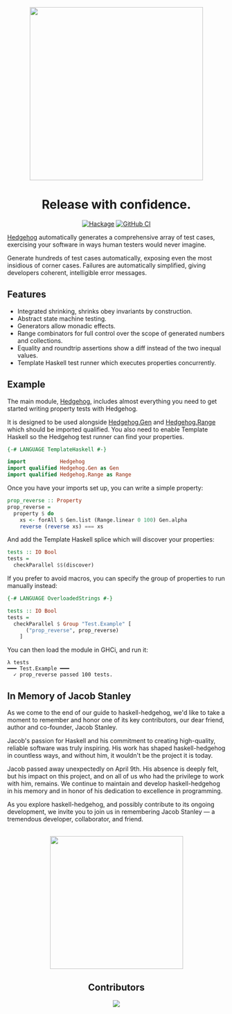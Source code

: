 <!--
Apologies to those who are able to read this. Unfortunately, Hackage
doesn't seem to render the HTML portion of the markdown spec so you may
be better off paying us a visit on GitHub instead:
https://github.com/hedgehogqa/haskell-hedgehog

https://preview.webflow.com/preview/hedgehogqa?utm_medium=preview_link&utm_source=dashboard&utm_content=hedgehogqa&preview=e42e956627c1ec686ee73fc48a20fb71&workflow=preview
-->

<div align="center">

<img width="400" src="https://github.com/hedgehogqa/haskell-hedgehog/raw/master/img/hedgehog-text-logo.png" />

# Release with confidence.

[![Hackage][hackage-shield]][hackage] [![GitHub CI][github-shield]][github-ci]

<div align="left">

[Hedgehog](http://hedgehog.qa/) automatically generates a comprehensive array of test cases, exercising your software in ways human testers would never imagine.

Generate hundreds of test cases automatically, exposing even the most insidious of corner cases. Failures are automatically simplified, giving developers coherent, intelligible error messages.

## Features

- Integrated shrinking, shrinks obey invariants by construction.
- Abstract state machine testing.
- Generators allow monadic effects.
- Range combinators for full control over the scope of generated numbers and collections.
- Equality and roundtrip assertions show a diff instead of the two inequal values.
- Template Haskell test runner which executes properties concurrently.

## Example

The main module, [Hedgehog][haddock-hedgehog], includes almost
everything you need to get started writing property tests with Hedgehog.

It is designed to be used alongside [Hedgehog.Gen][haddock-hedgehog-gen]
and [Hedgehog.Range][haddock-hedgehog-range] which should be imported
qualified. You also need to enable Template Haskell so the Hedgehog test
runner can find your properties.


```hs
{-# LANGUAGE TemplateHaskell #-}

import           Hedgehog
import qualified Hedgehog.Gen as Gen
import qualified Hedgehog.Range as Range
```

Once you have your imports set up, you can write a simple property:

```hs
prop_reverse :: Property
prop_reverse =
  property $ do
    xs <- forAll $ Gen.list (Range.linear 0 100) Gen.alpha
    reverse (reverse xs) === xs
```

And add the Template Haskell splice which will discover your properties:

```hs
tests :: IO Bool
tests =
  checkParallel $$(discover)
```

If you prefer to avoid macros, you can specify the group of properties
to run manually instead:

```hs
{-# LANGUAGE OverloadedStrings #-}

tests :: IO Bool
tests =
  checkParallel $ Group "Test.Example" [
      ("prop_reverse", prop_reverse)
    ]
```

You can then load the module in GHCi, and run it:

```
λ tests
━━━ Test.Example ━━━
  ✓ prop_reverse passed 100 tests.

```

## In Memory of Jacob Stanley

As we come to the end of our guide to haskell-hedgehog, we'd like to take a moment to remember and honor one of its key contributors, our dear friend, author and co-founder, Jacob Stanley.

Jacob's passion for Haskell and his commitment to creating high-quality, reliable software was truly inspiring. His work has shaped haskell-hedgehog in countless ways, and without him, it wouldn't be the project it is today.

Jacob passed away unexpectedly on April 9th. His absence is deeply felt, but his impact on this project, and on all of us who had the privilege to work with him, remains. We continue to maintain and develop haskell-hedgehog in his memory and in honor of his dedication to excellence in programming.

As you explore haskell-hedgehog, and possibly contribute to its ongoing development, we invite you to join us in remembering Jacob Stanley — a tremendous developer, collaborator, and friend.

<div align="center">
<br />
<img width="307" src="https://github.com/hedgehogqa/haskell-hedgehog/raw/master/img/hedgehog-logo-grey.png" />

## Contributors

<a href="https://github.com/hedgehogqa/haskell-hedgehog/graphs/contributors">
  <img src="https://contrib.rocks/image?repo=hedgehogqa/haskell-hedgehog" />
</a>

 [hackage]: http://hackage.haskell.org/package/hedgehog
 [hackage-shield]: https://img.shields.io/hackage/v/hedgehog.svg?style=flat

 [github-shield]: https://github.com/hedgehogqa/haskell-hedgehog/actions/workflows/haskell-ci.yml/badge.svg
 [github-ci]: https://github.com/hedgehogqa/haskell-hedgehog/actions/workflows/haskell-ci.yml

 [haddock-hedgehog]: http://hackage.haskell.org/package/hedgehog/docs/Hedgehog.html
 [haddock-hedgehog-gen]: http://hackage.haskell.org/package/hedgehog/docs/Hedgehog-Gen.html
 [haddock-hedgehog-range]: http://hackage.haskell.org/package/hedgehog/docs/Hedgehog-Range.html
